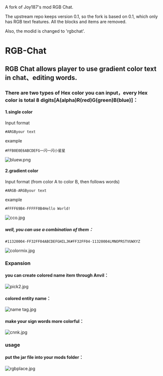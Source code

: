 A fork of Joy187's mod RGB Chat.

The upstream repo keeps version 0.1, so the fork is based on 0.1, which only has RGB text features. All the blocks and items are removed.

Also, the modid is changed to 'rgbchat'.

# RGB-Chat

## RGB Chat allows player to use gradient color text in chat、editing words.

### There are two types of Hex color you can input，every Hex color is total 8 digits[A(alpha)R(red)G(green)B(blue)]：
#### 1.single color
Input format
```
#ARGByour text
```
example
```
#FFB0E0E6ABCDEFG一闪一闪小星星
```
![bluew.png](https://cdn.acwing.com/media/article/image/2022/11/15/39383_c7227b4c64-bluew.png) 
#### 2.gradient color
Input format (from color A to color B, then follows words)
```
#ARGB-ARGByour text
```
example
```
#FFFF69B4-FFFFF0B4Hello World!
```
![cco.jpg](https://cdn.acwing.com/media/article/image/2022/11/15/39383_0370eb9f64-cco.jpg) 
##### well, you can use a combination of them：
```
#11320004-FF32FF04ABCDEFGHILJK#FF32FF04-11320004LMNOPRSTVUWXYZ
```
![colormix.jpg](https://cdn.acwing.com/media/article/image/2022/11/15/39383_c878404b64-colormix.jpg) 

### Expansion

#### you can create colored name item through Anvil：
![pick2.jpg](https://cdn.acwing.com/media/article/image/2022/11/15/39383_72e5600964-pick2.jpg)

#### colored entity name：
![name tag.jpg](https://cdn.acwing.com/media/article/image/2022/11/15/39383_fc3038d164-name-tag.jpg) 

#### make your sign words more colorful：
![cnnk.jpg](https://cdn.acwing.com/media/article/image/2022/11/15/39383_1527dba064-cnnk.jpg) 

### usage
#### put the jar file into your mods folder：
![rgbplace.jpg](https://cdn.acwing.com/media/article/image/2022/11/15/39383_5c286f9164-rgbplace.jpg) 
